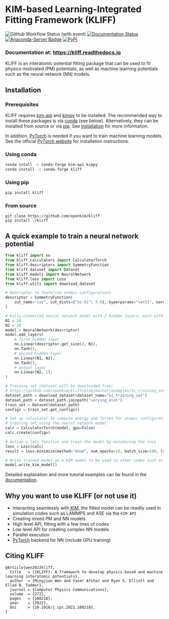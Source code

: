 # KIM-based Learning-Integrated Fitting Framework (KLIFF)

![GitHub Workflow Status (with event)](https://img.shields.io/github/actions/workflow/status/openkim/kliff/testing.yml)
[![Documentation Status](https://readthedocs.org/projects/kliff/badge/?version=latest)](https://kliff.readthedocs.io/en/latest/?badge=latest)
[![Anaconda-Server Badge](https://img.shields.io/conda/vn/conda-forge/kliff.svg)](https://anaconda.org/conda-forge/kliff)
[![PyPI](https://img.shields.io/pypi/v/kliff.svg)](https://pypi.python.org/pypi/kliff)

### Documentation at: <https://kliff.readthedocs.io>

KLIFF is an interatomic potential fitting package that can be used to fit physics-motivated (PM) potentials, as well as machine learning potentials such as the neural network (NN) models.

## Installation

### Prerequisites

KLIFF requires [kim-api](https://openkim.org/kim-api/) and [kimpy](https://github.com/openkim/kimpy) to be installed.
The recommended way to install these packages is via [conda](https://docs.conda.io/en/latest/) (see below).
Alternatively, they can be installed from source or via [pip](https://pip.pypa.io/en/stable/).
See [Installation](https://kliff.readthedocs.io/en/latest/installation.html) for more information.

In addition, [PyTorch](https://pytorch.org) is needed if you want to train machine learning models. See the official [PyTorch website](https://pytorch.org/get-started/locally/) for installation instructions.

### Using conda

```sh
conda intall -c conda-forge kim-api kimpy
conda install -c conda-forge kliff
```

### Using pip

```sh
pip install kliff
```

### From source

```
git clone https://github.com/openkim/kliff
pip install ./kliff
```

## A quick example to train a neural network potential

```python
from kliff import nn
from kliff.calculators import CalculatorTorch
from kliff.descriptors import SymmetryFunction
from kliff.dataset import Dataset
from kliff.models import NeuralNetwork
from kliff.loss import Loss
from kliff.utils import download_dataset

# Descriptor to featurize atomic configurations
descriptor = SymmetryFunction(
    cut_name="cos", cut_dists={"Si-Si": 5.0}, hyperparams="set51", normalize=True
)

# Fully-connected neural network model with 2 hidden layers, each with 10 units
N1 = 10
N2 = 10
model = NeuralNetwork(descriptor)
model.add_layers(
    # first hidden layer
    nn.Linear(descriptor.get_size(), N1),
    nn.Tanh(),
    # second hidden layer
    nn.Linear(N1, N2),
    nn.Tanh(),
    # output layer
    nn.Linear(N2, 1),
)

# Training set (dataset will be downloaded from:
# https://github.com/openkim/kliff/blob/master/examples/Si_training_set.tar.gz)
dataset_path = download_dataset(dataset_name="Si_training_set")
dataset_path = dataset_path.joinpath("varying_alat")
train_set = Dataset(dataset_path)
configs = train_set.get_configs()

# Set up calculator to compute energy and forces for atomic configurations in the
# training set using the neural network model
calc = CalculatorTorch(model, gpu=False)
calc.create(configs)

# Define a loss function and train the model by minimizing the loss
loss = Loss(calc)
result = loss.minimize(method="Adam", num_epochs=10, batch_size=100, lr=0.001)

# Write trained model as a KIM model to be used in other codes such as LAMMPS and ASE
model.write_kim_model()
```

Detailed explanation and more tutorial examples can be found in the [documentation](https://kliff.readthedocs.io/en/latest/tutorials.html).

## Why you want to use KLIFF (or not use it)

- Interacting seamlessly with[ KIM](https://openkim.org), the fitted model can be readily used in simulation codes such as LAMMPS and ASE via the `KIM API`
- Creating mixed PM and NN models
- High level API, fitting with a few lines of codes
- Low level API for creating complex NN models
- Parallel execution
- [PyTorch](https://pytorch.org) backend for NN (include GPU training)

## Citing KLIFF

```
@Article{wen2022kliff,
  title   = {{KLIFF}: A framework to develop physics-based and machine learning interatomic potentials},
  author  = {Mingjian Wen and Yaser Afshar and Ryan S. Elliott and Ellad B. Tadmor},
  journal = {Computer Physics Communications},
  volume  = {272},
  pages   = {108218},
  year    = {2022},
  doi     = {10.1016/j.cpc.2021.108218},
}
```
